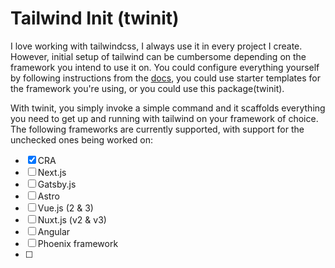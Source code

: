 # Tailwind Init (twinit)
I love working with tailwindcss, I always use it in every project I create. However, initial setup of tailwind can be cumbersome depending on the framework you intend to use it on. You could configure everything yourself by following instructions from the [docs](https://tailwindcss.com/docs), you could use starter templates for the framework you're using, or you could use this package(twinit). 

With twinit, you simply invoke a simple command and it scaffolds everything you need to get up and running with tailwind on your framework of choice. The following frameworks are currently supported, with support for the unchecked ones being worked on:
- [x] CRA
- [ ] Next.js
- [ ] Gatsby.js
- [ ] Astro
- [ ] Vue.js (2 & 3)
- [ ] Nuxt.js (v2 & v3)
- [ ] Angular
- [ ] Phoenix framework
- [ ] 